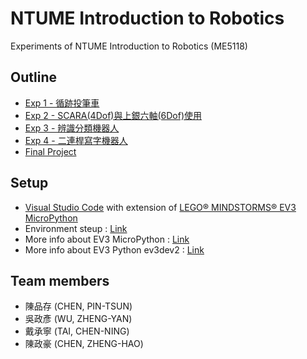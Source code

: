 # NTUME Introduction to Robotics
Experiments of NTUME Introduction to Robotics (ME5118)

## Outline
* [Exp 1 - 循跡投筆車](Exp1/README.md)
* [Exp 2 - SCARA(4Dof)與上銀六軸(6Dof)使用](Exp2/README.md)
* [Exp 3 - 辨識分類機器人](Exp3/README.md)
* [Exp 4 - 二連桿寫字機器人](Exp4/README.md)
* [Final Project](Final/README.md)

## Setup
* [Visual Studio Code](https://code.visualstudio.com/) with extension of [LEGO® MINDSTORMS® EV3 MicroPython](https://marketplace.visualstudio.com/items?itemName=lego-education.ev3-micropython) 
* Environment steup : [Link](https://education.lego.com/en-us/product-resources/mindstorms-ev3/teacher-resources/python-for-ev3)
* More info about EV3 MicroPython : [Link](https://pybricks.com/ev3-micropython/index.html)
* More info about EV3 Python ev3dev2 : [Link](https://github.com/ev3dev/ev3dev-lang-python)
## Team members
* 陳品存 (CHEN, PIN-TSUN)
* 吳政彥 (WU, ZHENG-YAN)
* 戴承寧 (TAI, CHEN-NING)
* 陳政豪 (CHEN, ZHENG-HAO)
